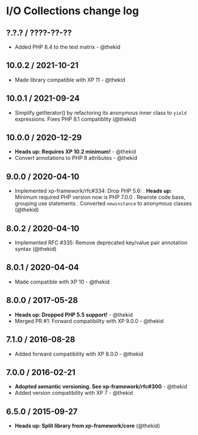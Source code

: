 I/O Collections change log
==========================

## ?.?.? / ????-??-??

* Added PHP 8.4 to the test matrix - @thekid

## 10.0.2 / 2021-10-21

* Made library compatible with XP 11 - @thekid

## 10.0.1 / 2021-09-24

* Simplify getIterator() by refactoring its anonymous inner class
  to `yield` expressions. Fixes PHP 8.1 compatiblity
  (@thekid)

## 10.0.0 / 2020-12-29

* **Heads up: Requires XP 10.2 minimum!** - @thekid
* Convert annotations to PHP 8 attributes - @thekid

## 9.0.0 / 2020-04-10

* Implemented xp-framework/rfc#334: Drop PHP 5.6:
  . **Heads up:** Minimum required PHP version now is PHP 7.0.0
  . Rewrote code base, grouping use statements
  . Converted `newinstance` to anonymous classes
  (@thekid)

## 8.0.2 / 2020-04-10

* Implemented RFC #335: Remove deprecated key/value pair annotation syntax
  (@thekid)

## 8.0.1 / 2020-04-04

* Made compatible with XP 10 - @thekid

## 8.0.0 / 2017-05-28

* **Heads up: Dropped PHP 5.5 support!** - @thekid
* Merged PR #1: Forward compatibility with XP 9.0.0 - @thekid

## 7.1.0 / 2016-08-28

* Added forward compatibility with XP 8.0.0 - @thekid

## 7.0.0 / 2016-02-21

* **Adopted semantic versioning. See xp-framework/rfc#300** - @thekid 
* Added version compatibility with XP 7 - @thekid

## 6.5.0 / 2015-09-27

* **Heads up: Split library from xp-framework/core**
  (@thekid)
